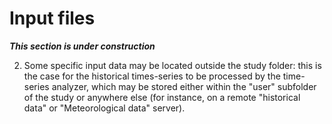 # Input files

_**This section is under construction**_

2. Some specific input data may be located outside the study folder: this is the case for the historical times-series
   to be processed by the time-series analyzer, which may be stored either within the "user" subfolder of the
   study or anywhere else (for instance, on a remote "historical data" or "Meteorological data" server).